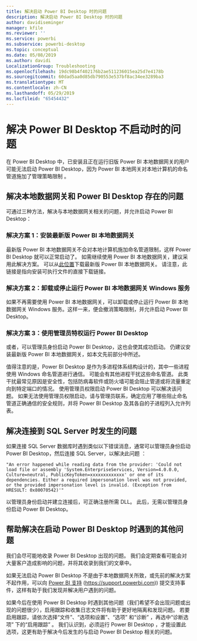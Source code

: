 ```yaml
---
title: 解决启动 Power BI Desktop 时的问题
description: 解决启动 Power BI Desktop 时的问题
author: davidiseminger
manager: kfile
ms.reviewer: ''
ms.service: powerbi
ms.subservice: powerbi-desktop
ms.topic: conceptual
ms.date: 05/08/2019
ms.author: davidi
LocalizationGroup: Troubleshooting
ms.openlocfilehash: 19dc98b4f402176b2ae511236015ea25d7e4178b
ms.sourcegitcommit: 60dad5aa0d85db790553e537bf8ac34ee3289ba3
ms.translationtype: MT
ms.contentlocale: zh-CN
ms.lasthandoff: 05/29/2019
ms.locfileid: "65454432"
---
```

# <a name="resolve-issues-when-power-bi-desktop-will-not-launch"></a>解决 Power BI Desktop 不启动时的问题
在 Power BI Desktop 中，已安装且正在运行旧版 Power BI 本地数据网关的用户可能无法启动 Power BI Desktop，因为 Power BI 本地网关对本地计算机的命名管道施加了管理策略限制   。 

## <a name="resolve-issues-with-the-on-premises-data-gateway-and-power-bi-desktop"></a>解决本地数据网关和 Power BI Desktop 存在的问题
可通过三种方法，解决与本地数据网关相关的问题，并允许启动 Power BI Desktop：

### <a name="resolution-1-install-the-latest-version-of-power-bi-on-premises-data-gateway"></a>解决方案 1：安装最新版 Power BI 本地数据网关
最新版 Power BI 本地数据网关不会对本地计算机施加命名管道限制，这样 Power BI Desktop 就可以正常启动了。 如需继续使用 Power BI 本地数据网关，建议采用此解决方案。 可以从[此位置](https://go.microsoft.com/fwlink/?LinkId=698863)下载最新版 Power BI 本地数据网关。 请注意，此链接是指向安装可执行文件的直接下载链接。

### <a name="resolution-2-uninstall-or-stop-the-power-bi-on-premises-data-gateway-windows-service"></a>解决方案 2：卸载或停止运行 Power BI 本地数据网关 Windows 服务
如果不再需要使用 Power BI 本地数据网关，可以卸载或停止运行 Power BI 本地数据网关 Windows 服务。这样一来，便会撤消策略限制，并允许启动 Power BI Desktop。

### <a name="resolution-3-run-power-bi-desktop-with-administrator-privilege"></a>解决方案 3：使用管理员特权运行 Power BI Desktop
或者，可以管理员身份启动 Power BI Desktop，这也会使其成功启动。 仍建议安装最新版 Power BI 本地数据网关，如本文先前部分中所述。

值得注意的是，Power BI Desktop 是作为多进程体系结构设计的，其中一些进程使用 Windows 命名管道进行通信。 可能会有其他进程干扰这些命名管道。 此类干扰最常见原因是安全性，包括防病毒软件或防火墙可能会阻止管道或将流量重定向到特定端口的情况。 使用管理员权限启动 Power BI Desktop 可以解决该问题。 如果无法使用管理员权限启动，请与管理员联系，确定应用了哪些阻止命名管道正确通信的安全规则，并将 Power BI Desktop 及其各自的子进程列入允许列表。

## <a name="resolve-issues-when-connecting-to-sql-server"></a>解决连接到 SQL Server 时发生的问题
如果连接 SQL Server 数据库时遇到类似以下错误消息，通常可以管理员身份启动 Power BI Desktop，然后连接 SQL Server，以解决此问题  ：

    "An error happened while reading data from the provider: 'Could not load file or assembly 'System.EnterpriseServices, Version=4.0.0.0, Culture=neutral, PublicKeyToken=xxxxxxxxxxxxx' or one of its dependencies. Either a required impersonation level was not provided, or the provided impersonation level is invalid. (Exception from HRESULT: 0x80070542)'"

以管理员身份启动并建立连接后，可正确注册所需 DLL。 此后，无需以管理员身份启动 Power BI Desktop。

## <a name="help-with-other-issues-when-launching-power-bi-desktop"></a>帮助解决在启动 Power BI Desktop 时遇到的其他问题
我们会尽可能地收录 Power BI Desktop  出现的问题。 我们会定期查看可能会对大量客户造成影响的问题，并将其收录到我们的文章中。

如果无法启动 Power BI Desktop  不是由于本地数据网关所致，或先前的解决方案不起作用，可以向 [Power BI 支持](https://support.powerbi.com) (https://support.powerbi.com)) 提交支持事件，这样有助于我们发现并解决用户遇到的问题。

如果今后在使用 Power BI Desktop  时遇到其他问题（我们希望不会出现问题或出现的问题很少），启用跟踪和收集日志文件将有助于更好地隔离和发现问题。 若要启用跟踪，请依次选择“文件”、“选项和设置”、“选项”  和“诊断”  ，再选中“诊断选项”  下的“启用跟踪”  。 我们认识到，必须运行 Power BI Desktop  ，才能设置此选项，这更有助于解决今后发生的与启动 Power BI Desktop  相关的问题。

